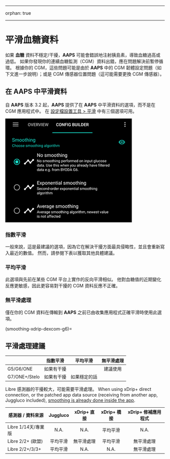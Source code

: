 - - -
orphan: true
- - -

# 平滑血糖資料

如果 **血糖** 資料不穩定/干擾，**AAPS** 可能會錯誤地注射胰島素，導致血糖過高或過低。 如果你發現你的連續血糖監測（CGM）資料出錯，應在問題解決前暫停循環。 根據你的 CGM，這些問題可能是由於 **AAPS** 中的 CGM 韌體設定問題（如下文進一步說明）；或是 CGM 傳感器位置問題（這可能需要更換 CGM 傳感器）。

## 在 AAPS 中平滑資料

自 **AAPS** 版本 3.2 起，**AAPS** 提供了在 **AAPS** 中平滑資料的選項，而不是在 CGM 應用程式中。 在 [設定檔設置工具 > 平滑](../SettingUpAaps/ConfigBuilder.md) 中有三個選項可用。

![平滑](../images/ConfBuild_Smoothing.png)

### 指數平滑

一般來說，這是最建議的選項，因為它在解決干擾方面最具侵略性，並且會重新寫入最近的數值。 然而，請參閱下表以獲取其他具體建議。

### 平均平滑

此選項與先前在某些 CGM 平台上實作的反向平滑相似。 他對血糖值的近期變化反應更敏感，因此更容易對干擾的 CGM 資料反應不正確。

### 無平滑處理

僅在你的 CGM 資料在傳輸到 **AAPS** 之前已由收集應用程式正確平滑時使用此選項。

(smoothing-xdrip-dexcom-g6)=

## 平滑處理建議

|               | 指數平滑  |  平均平滑  | 無平滑處理 |
| ------------- |:-----:|:------:|:-----:|
| G5/G6/ONE     | 如果有干擾 |        | 建議使用  |
| G7/ONE+/Stelo | 如果有干擾 | 如果穩定的話 |       |

Libre 感測器的干擾較大，可能需要平滑處理。 When using xDrip+ direct connection, or the patched app data source (receiving from another app, Juggluco included), [smoothing is already done inside the app](#libre2-value-smoothing-raw-values).

| 感測器 / 資料來源      | Juggluco | xDrip+ 直接 | xDrip+ 橋接 | xDrip+ 修補應用程式 |
| --------------- |:--------:|:---------:|:---------:|:-------------:|
| Libre 1/14天/專業版 |   N.A.   |   N.A.    |   平均平滑    |     N.A.      |
| Libre 2/2+ (歐盟) |   平均平滑   |   無平滑處理   |   平均平滑    |     無平滑處理     |
| Libre 2/2+/3/3+ |   平均平滑   |   N.A.    |   N.A.    |     無平滑處理     |
